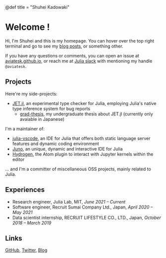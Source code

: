 @def title = "Shuhei Kadowaki"

# Welcome !

Hi, I'm Shuhei and this is my homepage.
You can hover over the top right terminal and go to see my [blog posts](/posts), or something other.

If you have any questions or comments, you can
open an issue at [aviatesk.github.io](https://github.com/aviatesk/aviatesk.github.io),
or reach me at [Julia slack](https://julialang.org/slack/) with mentioning my handle `@aviatesk`.


## Projects

Here're my side-projects:
- [JET.jl](https://github.com/aviatesk/JET.jl), an experimental type checker for Julia, employing Julia's native type inference system for bug reports
  - [grad-thesis](https://github.com/aviatesk/grad-thesis), my undergraduate thesis about JET.jl (currently only avaiable in Japanese)

I'm a maintainer of:
- [julia-vscode](https://www.julia-vscode.org/), an IDE for Julia that offers both static language server features and dynamic coding environment
- [Juno](https://junolab.org/), an unique, dynamic and interactive IDE for Julia
- [Hydrogen](https://github.com/nteract/hydrogen), the Atom plugin to interact with Jupyter kernels within the editor

... and I'm a committer of miscellaneous OSS projects, mainly related to Julia.

## Experiences

- Research engineer, Julia Lab, MIT, _June 2021  – Current_
- Software engineer, Recruit Sumai Company Ltd., Japan, _April 2020 – May 2021_
- Data scientist internship, RECRUIT LIFESTYLE CO., LTD., Japan, _October 2018 – March 2019_

## Links

[GitHub](https://github.com/aviatesk), [Twitter](https://twitter.com/kdwkshh), [Blog](/posts)
